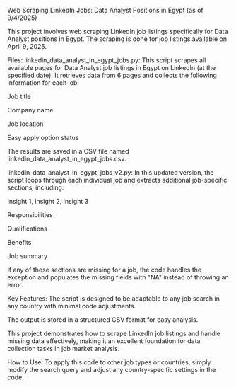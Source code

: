 Web Scraping LinkedIn Jobs: Data Analyst Positions in Egypt (as of 9/4/2025)

This project involves web scraping LinkedIn job listings specifically for Data Analyst positions in Egypt. The scraping is done for job listings available on April 9, 2025.

Files:
linkedin_data_analyst_in_egypt_jobs.py:
This script scrapes all available pages for Data Analyst job listings in Egypt on LinkedIn (at the specified date). It retrieves data from 6 pages and collects the following information for each job:

Job title

Company name

Job location

Easy apply option status

The results are saved in a CSV file named linkedin_data_analyst_in_egypt_jobs.csv.

linkedin_data_analyst_in_egypt_jobs_v2.py:
In this updated version, the script loops through each individual job and extracts additional job-specific sections, including:

Insight 1, Insight 2, Insight 3

Responsibilities

Qualifications

Benefits

Job summary

If any of these sections are missing for a job, the code handles the exception and populates the missing fields with "NA" instead of throwing an error.

Key Features:
The script is designed to be adaptable to any job search in any country with minimal code adjustments.

The output is stored in a structured CSV format for easy analysis.

This project demonstrates how to scrape LinkedIn job listings and handle missing data effectively, making it an excellent foundation for data collection tasks in job market analysis.

How to Use:
To apply this code to other job types or countries, simply modify the search query and adjust any country-specific settings in the code.
